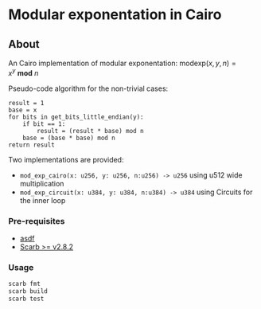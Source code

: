# Modular exponentation in Cairo

## About
An Cairo implementation of modular exponentation: $\text{modexp}(x,y,n) = x^y\ \mathbf{mod}\ n$

Pseudo-code algorithm for the non-trivial cases:
```
result = 1
base = x
for bits in get_bits_little_endian(y):
    if bit == 1:
        result = (result * base) mod n
    base = (base * base) mod n
return result
```

Two implementations are provided:
  - `mod_exp_cairo(x: u256, y: u256, n:u256) -> u256` using u512 wide multiplication
  - `mod_exp_circuit(x: u384, y: u384, n:u384) -> u384` using Circuits for the inner loop

### Pre-requisites
 - [asdf](https://asdf-vm.com/guide/getting-started.html)
 - [Scarb >= v2.8.2](https://docs.swmansion.com/scarb/)

### Usage

```bash
scarb fmt
scarb build
scarb test
```
